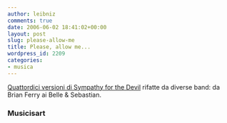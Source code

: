 ```yaml
---
author: leibniz
comments: true
date: 2006-06-02 18:41:02+00:00
layout: post
slug: please-allow-me
title: Please, allow me...
wordpress_id: 2209
categories:
- musica
---
```


[Quattordici versioni di Sympathy for the Devil](http://musicisart.blogspot.com/2006/06/please-allow-me-to-introduce-myself.html) rifatte da diverse band: da Brian Ferry ai Belle & Sebastian.


### Musicisart
